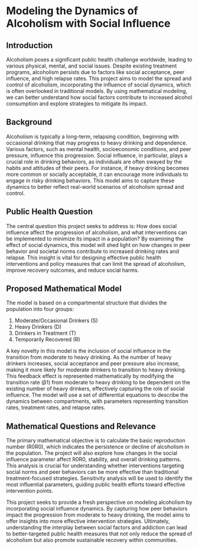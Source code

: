 # Modeling the Dynamics of Alcoholism with Social Influence

## Introduction

Alcoholism poses a significant public health challenge worldwide, leading to various physical, mental, and social issues. Despite existing treatment programs, alcoholism persists due to factors like social acceptance, peer influence, and high relapse rates. This project aims to model the spread and control of alcoholism, incorporating the influence of social dynamics, which is often overlooked in traditional models. By using mathematical modeling, we can better understand how social factors contribute to increased alcohol consumption and explore strategies to mitigate its impact.

## Background

Alcoholism is typically a long-term, relapsing condition, beginning with occasional drinking that may progress to heavy drinking and dependence. Various factors, such as mental health, socioeconomic conditions, and peer pressure, influence this progression. Social influence, in particular, plays a crucial role in drinking behaviors, as individuals are often swayed by the habits and attitudes of their peers. For instance, if heavy drinking becomes more common or socially acceptable, it can encourage more individuals to engage in risky drinking behaviors. This model aims to capture these dynamics to better reflect real-world scenarios of alcoholism spread and control.

## Public Health Question

The central question this project seeks to address is: How does social influence affect the progression of alcoholism, and what interventions can be implemented to minimize its impact in a population? By examining the effect of social dynamics, this model will shed light on how changes in peer behavior and societal norms contribute to increased drinking rates and relapse. This insight is vital for designing effective public health interventions and policy measures that can limit the spread of alcoholism, improve recovery outcomes, and reduce social harms.

## Proposed Mathematical Model

The model is based on a compartmental structure that divides the population into four groups:
  1.	Moderate/Occasional Drinkers (S)
  2.	Heavy Drinkers (D)
  3.	Drinkers in Treatment (T)
  4.	Temporarily Recovered (R)

A key novelty in this model is the inclusion of social influence in the transition from moderate to heavy drinking. As the number of heavy drinkers increases, social acceptance and peer pressure also increase, making it more likely for moderate drinkers to transition to heavy drinking. This feedback effect is represented mathematically by modifying the transition rate (β1) from moderate to heavy drinking to be dependent on the existing number of heavy drinkers, effectively capturing the role of social influence. The model will use a set of differential equations to describe the dynamics between compartments, with parameters representing transition rates, treatment rates, and relapse rates.

## Mathematical Questions and Relevance

The primary mathematical objective is to calculate the basic reproduction number (R0R0), which indicates the persistence or decline of alcoholism in the population. The project will also explore how changes in the social influence parameter affect R0R0, stability, and overall drinking patterns. This analysis is crucial for understanding whether interventions targeting social norms and peer behaviors can be more effective than traditional treatment-focused strategies. Sensitivity analysis will be used to identify the most influential parameters, guiding public health efforts toward effective intervention points.

This project seeks to provide a fresh perspective on modeling alcoholism by incorporating social influence dynamics. By capturing how peer behaviors impact the progression from moderate to heavy drinking, the model aims to offer insights into more effective intervention strategies. Ultimately, understanding the interplay between social factors and addiction can lead to better-targeted public health measures that not only reduce the spread of alcoholism but also promote sustainable recovery within communities.


